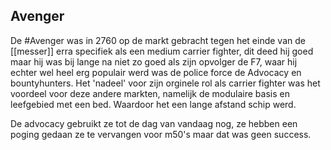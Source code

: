 ## Avenger

De #Avenger was in 2760 op de markt gebracht tegen het einde van de [[messer]] erra specifiek als een medium carrier fighter, dit deed hij  goed maar hij was bij lange na niet zo goed als zijn opvolger de F7, waar hij echter wel heel erg populair werd was de police force de Advocacy en bountyhunters. Het 'nadeel' voor zijn orginele rol als carrier fighter was het voordeel voor deze andere markten, namelijk de modulaire basis en leefgebied met een bed. Waardoor het een lange afstand schip werd.

De advocacy gebruikt ze tot de dag van vandaag nog, ze hebben een poging gedaan ze te vervangen voor m50's maar dat was geen success.